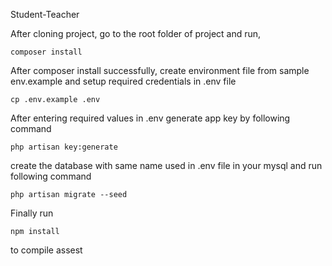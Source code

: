 Student-Teacher

After cloning project, go to the root folder of project and run,

    composer install

After composer install successfully, create environment file from sample env.example and setup required credentials in .env file

    cp .env.example .env

After entering required values in .env generate app key by following command

    php artisan key:generate

create the database with same name used in .env file in your mysql and run following command

    php artisan migrate --seed

Finally run

    npm install

to compile assest
